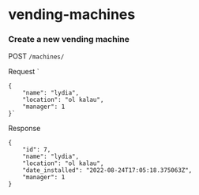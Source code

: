 # vending-machines

### Create a new vending machine

POST `/machines/`

Request 
`

    {
        "name": "lydia",
        "location": "ol kalau",
        "manager": 1
    }`

Response

    {
        "id": 7,
        "name": "lydia",
        "location": "ol kalau",
        "date_installed": "2022-08-24T17:05:18.375063Z",
        "manager": 1
    }


